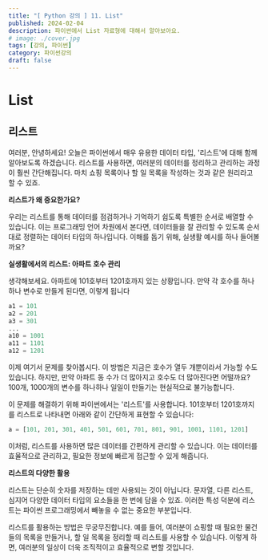 ```yaml
---
title: "[ Python 강의 ] 11. List"
published: 2024-02-04
description: 파이썬에서 List 자료형에 대해서 알아보아요.
# image: ./cover.jpg
tags: [강의, 파이썬]
category: 파이썬강의
draft: false
---
```


# List

## 리스트

여러분, 안녕하세요! 오늘은 파이썬에서 매우 유용한 데이터 타입, '리스트'에 대해 함께 알아보도록 하겠습니다. 리스트를 사용하면, 여러분의 데이터를 정리하고 관리하는 과정이 훨씬 간단해집니다. 마치 쇼핑 목록이나 할 일 목록을 작성하는 것과 같은 원리라고 할 수 있죠.

**리스트가 왜 중요한가요?**

우리는 리스트를 통해 데이터를 점검하거나 기억하기 쉽도록 특별한 순서로 배열할 수 있습니다. 이는 프로그래밍 언어 차원에서 본다면, 데이터들을 잘 관리할 수 있도록 순서대로 정렬하는 데이터 타입의 하나입니다. 이해를 돕기 위해, 실생활 예시를 하나 들어볼까요?

**실생활에서의 리스트: 아파트 호수 관리**

생각해보세요. 아파트에 101호부터 1201호까지 있는 상황입니다. 만약 각 호수를 하나하나 변수로 만들게 된다면, 이렇게 됩니다

```python
a1 = 101
a2 = 201
a3 = 301
...
a10 = 1001
a11 = 1101
a12 = 1201
```

이제 여기서 문제를 찾아봅시다. 이 방법은 지금은 호수가 열두 개뿐이라서 가능할 수도 있습니다. 하지만, 만약 아파트 동 수가 더 많아지고 호수도 더 많아진다면 어떨까요? 100개, 1000개의 변수를 하나하나 일일이 만들기는 현실적으로 불가능합니다.

이 문제를 해결하기 위해 파이썬에서는 '리스트'를 사용합니다. 101호부터 1201호까지를 리스트로 나타내면 아래와 같이 간단하게 표현할 수 있습니다:

```python
a = [101, 201, 301, 401, 501, 601, 701, 801, 901, 1001, 1101, 1201]
```

이처럼, 리스트를 사용하면 많은 데이터를 간편하게 관리할 수 있습니다. 이는 데이터를 효율적으로 관리하고, 필요한 정보에 빠르게 접근할 수 있게 해줍니다.

**리스트의 다양한 활용**

리스트는 단순히 숫자를 저장하는 데만 사용되는 것이 아닙니다. 문자열, 다른 리스트, 심지어 다양한 데이터 타입의 요소들을 한 번에 담을 수 있죠. 이러한 특성 덕분에 리스트는 파이썬 프로그래밍에서 빼놓을 수 없는 중요한 부분입니다.

리스트를 활용하는 방법은 무궁무진합니다. 예를 들어, 여러분이 쇼핑할 때 필요한 물건들의 목록을 만들거나, 할 일 목록을 정리할 때 리스트를 사용할 수 있습니다. 이렇게 하면, 여러분의 일상이 더욱 조직적이고 효율적으로 변할 것입니다.
